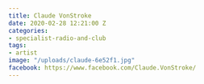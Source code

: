```yaml
---
title: Claude VonStroke
date: 2020-02-28 12:21:00 Z
categories:
- specialist-radio-and-club
tags:
- artist
image: "/uploads/claude-6e52f1.jpg"
facebook: https://www.facebook.com/Claude.VonStroke/
---
```


